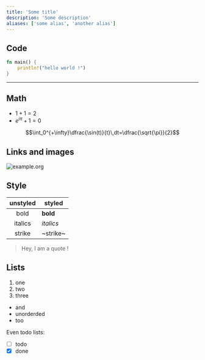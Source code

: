 ```yaml
---
title: 'Some title'
description: 'Some description'
aliases: ['some alias', 'another alias']
---
```


## Code

```rust
fn main() {
    println!("hello world !")
}
```

---

## Math

- $1+1=2$
- $e^{i\pi}+1=0$

$$\int_0^{+\infty}\dfrac{\sin(t)}{t}\,dt=\dfrac{\sqrt{\pi}}{2}$$

## Links and images

![example.org](https://example.org/)

## Style

| unstyled | styled    |
| :-----:  | ------    |
| bold     | **bold**  |
| italics  | *italics* |
| strike   | ~strike~  |

> Hey, I am a quote !

## Lists

1) one
2) two
3) three

- and
- unorderded
- too

Even todo lists:

- [ ] todo
- [x] done

